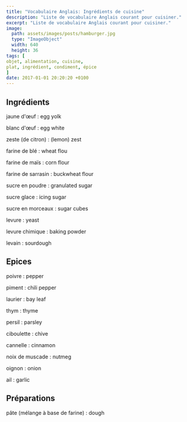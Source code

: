 ```yaml
---
title: "Vocabulaire Anglais: Ingrédients de cuisine"
description: "Liste de vocabulaire Anglais courant pour cuisiner."
excerpt: "Liste de vocabulaire Anglais courant pour cuisiner."
image:
  path: assets/images/posts/hamburger.jpg
  type: "ImageObject"
  width: 640
  height: 36
tags: [
objet, alimentation, cuisine,
plat, ingrédient, condiment, épice
]
date: 2017-01-01 20:20:20 +0100
---
```


## Ingrédients

jaune d'œuf
: egg yolk

blanc d'œuf
: egg white

zeste (de citron)
: (lemon) zest

farine de blé
: wheat flou

farine de maïs
: corn flour

farine de sarrasin
: buckwheat flour

sucre en poudre
: granulated sugar

sucre glace
: icing sugar

sucre en morceaux
: sugar cubes

levure
: yeast

levure chimique
: baking powder

levain
: sourdough


## Epices

poivre
: pepper

piment
: chili pepper

laurier
: bay leaf

thym
: thyme

persil
: parsley

ciboulette
: chive

cannelle
: cinnamon

noix de muscade
: nutmeg

oignon
: onion

ail
: garlic


## Préparations

pâte (mélange à base de farine)
: dough
